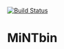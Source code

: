 [![Build Status](https://travis-ci.org/freemint/mintbin.svg?branch=master)](https://travis-ci.org/freemint/mintbin)

# MiNTbin
